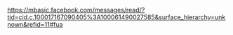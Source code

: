 https://mbasic.facebook.com/messages/read/?tid=cid.c.100017167090405%3A100061490027585&surface_hierarchy=unknown&refid=11#fua
